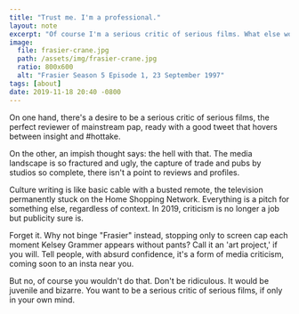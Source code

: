 ```yaml
---
title: "Trust me. I'm a professional."
layout: note
excerpt: "Of course I'm a serious critic of serious films. What else would I be?"
image:
  file: frasier-crane.jpg
  path: /assets/img/frasier-crane.jpg
  ratio: 800x600
  alt: "Frasier Season 5 Episode 1, 23 September 1997"
tags: [about]
date: 2019-11-18 20:40 -0800
---
```


On one hand, there's a desire to be a serious critic of serious films, the perfect reviewer of mainstream pap, ready with a good tweet that hovers between insight and #hottake.

On the other, an impish thought says: the hell with that. The media landscape is so fractured and ugly, the capture of trade and pubs by studios so complete, there isn't a point to reviews and profiles.

Culture writing is like basic cable with a busted remote, the television permanently stuck on the Home Shopping Network. Everything is a pitch for something else, regardless of context. In 2019, criticism is no longer a job but publicity sure is.

Forget it. Why not binge "Frasier" instead, stopping only to screen cap each moment Kelsey Grammer appears without pants? Call it an 'art project,' if you will. Tell people, with absurd confidence, it's a form of media criticism, coming soon to an insta near you.

But no, of course you wouldn't do that. Don't be ridiculous. It would be juvenile and bizarre. You want to be a serious critic of serious films, if only in your own mind.
